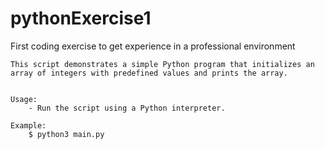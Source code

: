 # pythonExercise1

First coding exercise to get experience in a professional environment

```
This script demonstrates a simple Python program that initializes an array of integers with predefined values and prints the array.


Usage:
    - Run the script using a Python interpreter.

Example:
    $ python3 main.py
```
